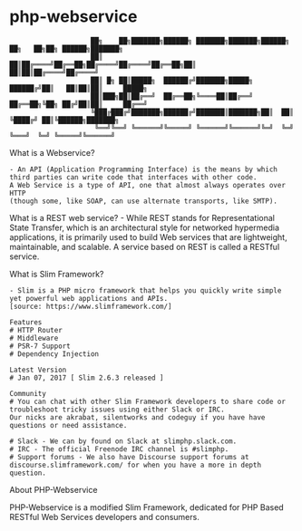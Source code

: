 # php-webservice

						██╗    ██╗███████╗██████╗ ███████╗███████╗██████╗ ██╗   ██╗██╗ ██████╗███████╗
						██║    ██║██╔════╝██╔══██╗██╔════╝██╔════╝██╔══██╗██║   ██║██║██╔════╝██╔════╝
						██║ █╗ ██║█████╗  ██████╔╝███████╗█████╗  ██████╔╝██║   ██║██║██║     █████╗  
						██║███╗██║██╔══╝  ██╔══██╗╚════██║██╔══╝  ██╔══██╗╚██╗ ██╔╝██║██║     ██╔══╝  
						╚███╔███╔╝███████╗██████╔╝███████║███████╗██║  ██║ ╚████╔╝ ██║╚██████╗███████╗
						 ╚══╝╚══╝ ╚══════╝╚═════╝ ╚══════╝╚══════╝╚═╝  ╚═╝  ╚═══╝  ╚═╝ ╚═════╝╚══════╝
	
What is a Webservice?
	
	- An API (Application Programming Interface) is the means by which third parties can write code that interfaces with other code. 
	A Web Service is a type of API, one that almost always operates over HTTP 
	(though some, like SOAP, can use alternate transports, like SMTP).
	
What is a REST web service?
	- While REST stands for Representational State Transfer, 
	which is an architectural style for networked hypermedia applications, 
	it is primarily used to build Web services that are lightweight, maintainable, and scalable. 
	A service based on REST is called a RESTful service.

What is Slim Framework?

	- Slim is a PHP micro framework that helps you quickly write simple yet powerful web applications and APIs.
	[source: https://www.slimframework.com/]

	Features
	# HTTP Router
	# Middleware
	# PSR-7 Support
	# Dependency Injection

	Latest Version
	# Jan 07, 2017 [ Slim 2.6.3 released ]

	Community
	# You can chat with other Slim Framework developers to share code or troubleshoot tricky issues using either Slack or IRC. 
	Our nicks are akrabat, silentworks and codeguy if you have have questions or need assistance.

	# Slack - We can by found on Slack at slimphp.slack.com.
	# IRC - The official Freenode IRC channel is #slimphp.
	# Support forums - We also have Discourse support forums at discourse.slimframework.com/ for when you have a more in depth question.
	
About PHP-Webservice 


PHP-Webservice is a modified Slim Framework, dedicated for PHP Based RESTful Web Services developers and consumers.